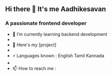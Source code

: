 ## Hi there 👋 It's me Aadhikesavan
<h3>A passionate frontend developer</h3>

- 🌱 I’m currently learning backend development
- 
- 🔭 Here's my [project]
- 
-  ⚡ Languages known : English Tamil Kannada
-  
- 📫 How to reach me :
